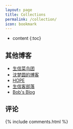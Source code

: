 ```yaml
---
layout: page
title: Collections
permalink: /collection/
icon: bookmark
---
```


* content
{:toc}


## 其他博客

* [生信菜鸟团](http://www.bio-info-trainee.com/)
* [沈梦圆的博客](http://shemy.site)
* [HOPE](http://tiramisutes.github.io)
* [生信客部落](http://www.bio-info-club.com)
* [Bob's Blog](http://www.tanboyu.com/)



## 评论

{% include comments.html %}
